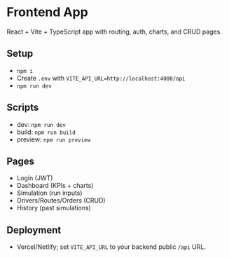 # Frontend App

React + Vite + TypeScript app with routing, auth, charts, and CRUD pages.

## Setup
- `npm i`
- Create `.env` with `VITE_API_URL=http://localhost:4000/api`
- `npm run dev`

## Scripts
- dev: `npm run dev`
- build: `npm run build`
- preview: `npm run preview`

## Pages
- Login (JWT)
- Dashboard (KPIs + charts)
- Simulation (run inputs)
- Drivers/Routes/Orders (CRUD)
- History (past simulations)

## Deployment
- Vercel/Netlify; set `VITE_API_URL` to your backend public `/api` URL.
